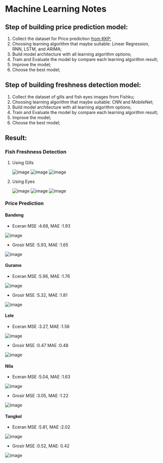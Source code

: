 # Machine Learning Notes
## Step of building price prediction model:
1. Collect the dataset for Price prediction [from KKP;](https://statistik.kkp.go.id/mobile/asset/book/Buku_KPDA_2022_270522_FINAl_FIX_FP_SP.pdf)
2. Choosing learning algorithm that maybe suitable: Linear Regression, RNN, LSTM, and ARIMA;
3. Build model architecture with all learning algorithm options;
4. Train and Evaluate the model by compare each learning algorithm result;
5. Improve the model;
6. Choose the best model;

## Step of building freshness detection model:
1. Collect the dataset of gills and fish eyes images from Fishku;
2. Choosing learning algorithm that maybe suitable: CNN and MobileNet;
3. Build model architecture with all learning algorithm options;
4. Train and Evaluate the model by compare each learning algorithm result;
5. Improve the model;
6. Choose the best model;

## Result:
### Fish Freshness Detection
1. Using Gills

    ![image](https://github.com/firahmhh/OCTOFISH-CHECKPOINT/assets/125654103/e69f7f26-d7f9-43f4-a485-a486d3bcdd7e)
    ![image](https://github.com/firahmhh/OCTOFISH-CHECKPOINT/assets/125654103/7c7c8e74-3225-484c-8151-ad850dcfb8b9)
    ![image](https://github.com/firahmhh/OCTOFISH-CHECKPOINT/assets/125654103/096290f3-b660-4976-a1f2-cb5a46b5688c)

2. Using Eyes
    
    ![image](https://github.com/firahmhh/OCTOFISH-CHECKPOINT/assets/125654103/8159b418-896d-40d8-b7a6-f2d050be2ca4)
    ![image](https://github.com/firahmhh/OCTOFISH-CHECKPOINT/assets/125654103/a3c9c7d2-457d-4483-9d30-468186e4d58d)
    ![image](https://github.com/firahmhh/OCTOFISH-CHECKPOINT/assets/125654103/f77478c3-4ce3-4196-9f69-4ab3f8d4f62d)

### Price Prediction
#### Bandeng
- Eceran
MSE :4.68, 
MAE :1.93

![image](https://github.com/firahmhh/OCTOFISH-CHECKPOINT/assets/125654103/2ed00d44-4d08-416d-9d91-8d96213bab2e)

- Grosir
MSE :5.93, 
MAE :1.65

![image](https://github.com/firahmhh/OCTOFISH-CHECKPOINT/assets/125654103/16fa1d81-59a6-4e76-8f3e-c043136db762)

#### Gurame
- Eceran
MSE :5.96, 
MAE :1.76

![image](https://github.com/firahmhh/OCTOFISH-CHECKPOINT/assets/125654103/e9e62fc9-9eb4-4b3c-8a4e-1345688eaef9)

- Grosir
MSE :5.32,
MAE :1.81

![image](https://github.com/firahmhh/OCTOFISH-CHECKPOINT/assets/125654103/2b1f7a68-8c36-474c-b97f-be494a4571c3)


#### Lele
- Eceran
MSE :3.27, 
MAE :1.56

![image](https://github.com/firahmhh/OCTOFISH-CHECKPOINT/assets/125654103/3fd5c580-aca4-46f9-b265-3fbc8a51f0be)

- Grosir
MSE :0.47
MAE :0.48

![image](https://github.com/firahmhh/OCTOFISH-CHECKPOINT/assets/125654103/15286a6e-2a88-4882-86ef-792c0898f970)

#### Nila
- Eceran
MSE :5.04, 
MAE :1.63

![image](https://github.com/firahmhh/OCTOFISH-CHECKPOINT/assets/125654103/6ccd7d13-c0c4-4f9d-9f0b-8cde66869494)

- Grosir
MSE :3.05, 
MAE :1.22

![image](https://github.com/firahmhh/OCTOFISH-CHECKPOINT/assets/125654103/67877937-df48-45b0-8432-cca213d7ab35)

#### Tongkol
- Eceran
MSE :5.81,
MAE :2.02

![image](https://github.com/firahmhh/OCTOFISH-CHECKPOINT/assets/125654103/bf352288-2535-4521-b99e-37e54963c4c6)

- Grosir
MSE :0.52,
MAE: 0.42

![image](https://github.com/firahmhh/OCTOFISH-CHECKPOINT/assets/125654103/b9909019-64d7-4a50-94f8-64890d86b4cf)
